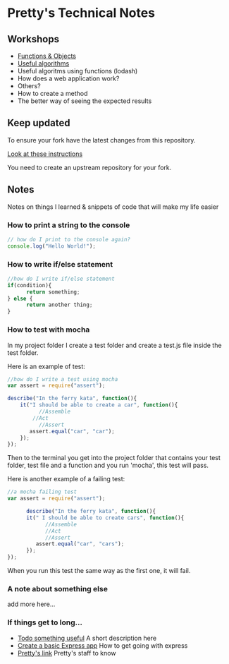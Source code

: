# Pretty's Technical Notes

## Workshops

* [Functions & Objects](./workshops/functions_and_objects_slides.html)
* [Useful algorithms](./workshops/useful_algorithms.md)
* Useful algoritms using functions (lodash)
* How does a web application work?
* Others?
* How to create a method
* The better way of seeing the expected results

## Keep updated

To ensure your fork have the latest changes from this repository.

[Look at these instructions](https://help.github.com/articles/configuring-a-remote-for-a-fork/)

You need to create an upstream repository for your fork.

## Notes

Notes on things I learned & snippets of code that will make my life easier

### How to print a string to the console

```javascript
// how do I print to the console again?
console.log("Hello World!");
```

### How to write if/else statement

```javascript
//how do I write if/else statement
if(condition){
      return something;
} else {
      return another thing;
}
```

### How to test with mocha
In my project folder I create a test folder and create a test.js file inside the test folder.

Here is an example of test:

```javascript
//how do I write a test using mocha
var assert = require("assert");

describe("In the ferry kata", function(){
	it("I should be able to create a car", function(){
	      //Assemble
      	//Act
	      //Assert
	   assert.equal("car", "car");
	});
});
```
Then to the terminal you get into the project folder that contains your test folder, test file and a function and you run 'mocha', this test will pass.

Here is another example of a failing test:

```javascript
//a mocha failing test
var assert = require("assert");

      describe("In the ferry kata", function(){
      it(" I should be able to create cars", function(){
            //Assemble
            //Act
            //Assert
         assert.equal("car", "cars");
      });
});
```
When you run this test the same way as the first one, it will fail.

### A note about something else
add more here...

### If things get to long...

* [Todo something useful](notes/my_file.md) A short description here
* [Create a basic Express app](notes/my_file.md) How to get going with express
* [Pretty's link](pretty.md) Pretty's staff to know
